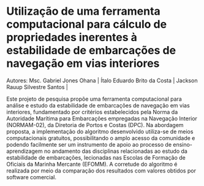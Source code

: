 # Utilização de uma ferramenta computacional para cálculo de propriedades inerentes à estabilidade de embarcações de navegação em vias interiores

Autores: Msc. Gabriel Jones Ohana | Ítalo Eduardo Brito da Costa | Jackson Rauup Silvestre Santos | 


Este projeto de pesquisa propõe uma ferramenta computacional para análise e estudo da estabilidade
de embarcações de navegação em vias interiores, fundamentado por critérios estabelecidos pela
Norma da Autoridade Marítima para Embarcações empregadas na Navegação Interior
(NORMAM-02), da Diretoria de Portos e Costas (DPC). Na abordagem proposta, a implementação do
algoritmo desenvolvido utiliza-se de meios computacionais gratuitos, possibilitando o amplo acesso
da comunidade e podendo facilmente ser um instrumento de apoio ao processo de
ensino-aprendizagem no andamento das disciplinas relacionadas ao estudo da estabilidade de
embarcações, lecionadas nas Escolas de Formação de Oficiais da Marinha Mercante (EFOMM). A
corretude do algoritmo é realizada por meio da comparação dos resultados com valores obtidos por
software comercial.
